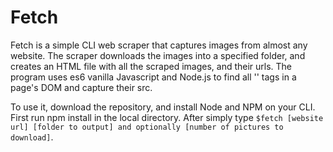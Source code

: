 # Fetch

Fetch is a simple CLI web scraper that captures images from almost any website. The scraper downloads the images into a specified folder, and creates an HTML file with all the scraped images, and their urls. The program uses es6 vanilla Javascript and Node.js to find all '<img>' tags in a page's DOM and capture their src.

To use it, download the repository, and install Node and NPM on your CLI. First run npm install in the local directory. After simply type `$fetch [website url] [folder to output] and optionally [number of pictures to download]`.
